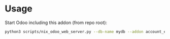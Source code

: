 # Usage

Start Odoo including this addon (from repo root):

```bash
python3 scripts/nix_odoo_web_server.py --db-name mydb --addon account_edi_proxy_client
```
